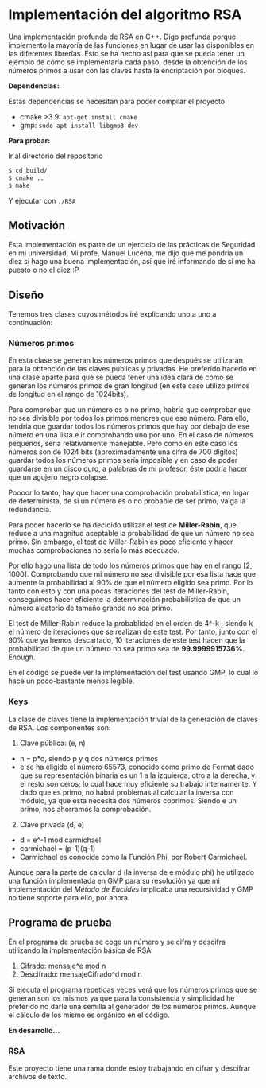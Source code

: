 # Implementación del algoritmo RSA
Una implementación profunda de RSA en C++. Digo profunda porque implemento la mayoría de las funciones en lugar de usar las disponibles en 
las diferentes librerías. Esto se ha hecho así para que se pueda tener un ejemplo de cómo se implementaría cada paso, desde la obtención de
los números primos a usar con las claves hasta la encriptación por bloques.

**Dependencias:**

Estas dependencias se necesitan para poder compilar el proyecto

* cmake >3.9: `apt-get install cmake`
* gmp: `sudo apt install libgmp3-dev`

**Para probar:**

Ir al directorio del repositorio

```bash
$ cd build/
$ cmake ..
$ make
```

Y ejecutar con `./RSA`


## Motivación
Esta implementación es parte de un ejercicio de las prácticas de Seguridad en mi universidad. Mi profe, Manuel Lucena, me dijo que me pondría
un diez si hago una buena implementación, así que iré informando de si me ha puesto o no el diez :P

## Diseño
Tenemos tres clases cuyos métodos iré explicando uno a uno a continuación:

### Números primos
En esta clase se generan los números primos que después se utilizarán para la obtención de las claves públicas y privadas. He preferido
hacerlo en una clase aparte para que se pueda tener una idea clara de cómo se generan los números primos de gran longitud (en este caso
utilizo primos de longitud en el rango de 1024bits).

Para comprobar que un número es o no primo, habría que comprobar que no sea divisible por todos los primos menores que ese número.
Para ello, tendría que guardar todos los números primos que hay por debajo de ese número en una lista e ir comprobando uno por uno.
En el caso de números pequeños, sería relativamente manejable. Pero como en este caso los números son de 1024 bits (aproximadamente una
cifra de 700 dígitos) guardar todos los números primos sería imposible y en caso de poder guardarse en un disco duro, a palabras de mi profesor, éste podría hacer que un agujero negro colapse. 

Poooor lo tanto, hay que hacer una comprobación probabilística, en lugar de determinista, de si un número es o no probable de ser primo, valga la redundancia.

Para poder hacerlo se ha decidido utilizar el test de **Miller-Rabin**, que reduce a una magnitud aceptable la probabilidad de que un número no sea primo. Sin embargo, el test de Miller-Rabin es poco eficiente y hacer muchas comprobaciones no sería lo más adecuado. 

Por ello hago una lista de todo los números primos que hay en el rango [2, 1000]. Comprobando que mi número no sea divisible por esa lista hace que aumente la probabilidad al 90% de que el número eligido sea primo. Por lo tanto con esto y con una pocas iteraciones del test de Miller-Rabin, conseguimos hacer eficiente la determinación probabilística de que un número aleatorio de tamaño grande no sea primo.

El test de Miller-Rabin reduce la probablidad en el orden de 4^-k , siendo k el número de iteraciones que se realizan de este test. Por tanto, junto con el 90% que ya hemos descartado, 10 iteraciones de este test hacen que la probabilidad de que un número no sea primo sea de **99.9999915736%**. Enough.

En el código se puede ver la implementación del test usando GMP, lo cual lo hace un poco-bastante menos legible.

### Keys
La clase de claves tiene la implementación trivial de la generación de claves de RSA.
Los componentes son:

1. Clave pública: (e, n) 
* n = p*q, siendo p y q dos números primos
* e se ha eligido el número 65573, conocido como primo de Fermat dado que su representación binaria es un 1 a la izquierda, otro a la derecha, y el resto son ceros; lo cual hace muy eficiente su trabajo internamente. Y dado que es primo, no habrá problemas al calcular la inversa con módulo, ya que esta necesita dos números coprimos. Siendo e un primo, nos ahorramos la comprobación.
2. Clave privada (d, e)
* d = e^-1 mod carmichael
* carmichael = (p-1)(q-1)
* Carmichael es conocida como la Función Phi, por Robert Carmichael.

Aunque para la parte de calcular d (la inversa de e módulo phi) he utilizado una función implementada en GMP para su resolución ya que mi implementación del *Método de Euclides* implicaba una recursividad y GMP no tiene soporte para ello, por ahora.

## Programa de prueba
En el programa de prueba se coge un número y se cifra y descifra utilizando la implementación básica de RSA:

1. Cifrado: mensaje^e mod n
2. Descifrado: mensajeCifrado^d mod n

Si ejecuta el programa repetidas veces verá que los números primos que se generan son los mismos ya que para la consistencia y simplicidad he preferido no darle una semilla al generador de los números primos. Aunque el cálculo de los mismo es orgánico en el código.

**En desarrollo...**
### RSA
Este proyecto tiene una rama donde estoy trabajando en cifrar y descifrar archivos de texto.